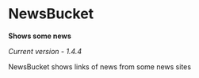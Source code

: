 # NewsBucket
**Shows some news**

*Current version - 1.4.4*

NewsBucket shows links of news from some news sites